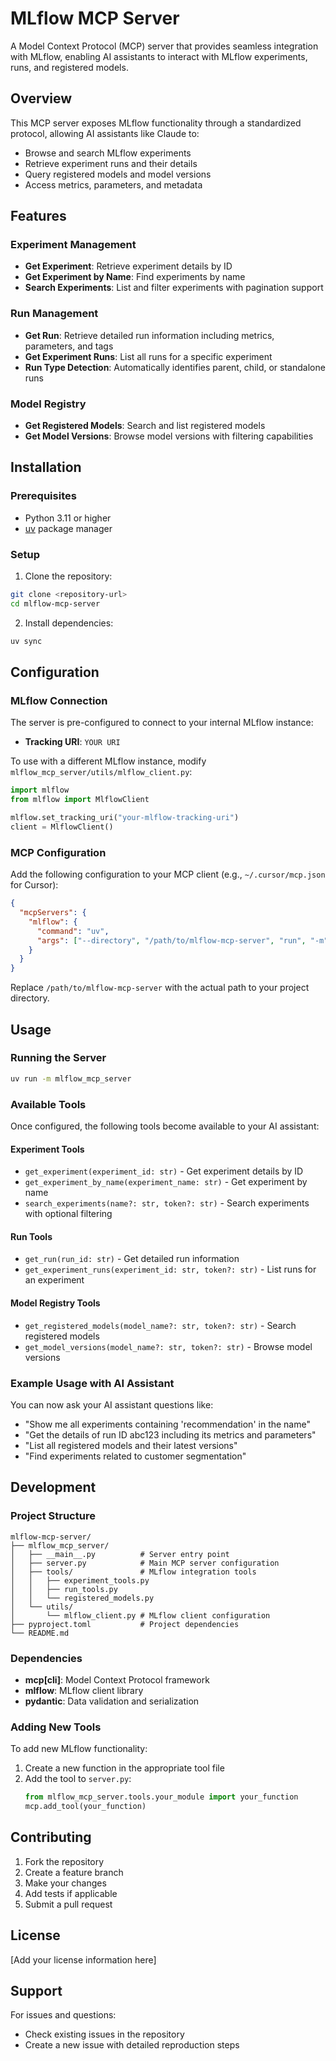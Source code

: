 # MLflow MCP Server

A Model Context Protocol (MCP) server that provides seamless integration with MLflow, enabling AI assistants to interact with MLflow experiments, runs, and registered models.

## Overview

This MCP server exposes MLflow functionality through a standardized protocol, allowing AI assistants like Claude to:
- Browse and search MLflow experiments
- Retrieve experiment runs and their details
- Query registered models and model versions
- Access metrics, parameters, and metadata

## Features

### Experiment Management
- **Get Experiment**: Retrieve experiment details by ID
- **Get Experiment by Name**: Find experiments by name
- **Search Experiments**: List and filter experiments with pagination support

### Run Management
- **Get Run**: Retrieve detailed run information including metrics, parameters, and tags
- **Get Experiment Runs**: List all runs for a specific experiment
- **Run Type Detection**: Automatically identifies parent, child, or standalone runs

### Model Registry
- **Get Registered Models**: Search and list registered models
- **Get Model Versions**: Browse model versions with filtering capabilities

## Installation

### Prerequisites
- Python 3.11 or higher
- [uv](https://docs.astral.sh/uv/) package manager

### Setup

1. Clone the repository:
```bash
git clone <repository-url>
cd mlflow-mcp-server
```

2. Install dependencies:
```bash
uv sync
```

## Configuration

### MLflow Connection
The server is pre-configured to connect to your internal MLflow instance:
- **Tracking URI**: `YOUR URI`

To use with a different MLflow instance, modify `mlflow_mcp_server/utils/mlflow_client.py`:

```python
import mlflow
from mlflow import MlflowClient

mlflow.set_tracking_uri("your-mlflow-tracking-uri")
client = MlflowClient()
```

### MCP Configuration

Add the following configuration to your MCP client (e.g., `~/.cursor/mcp.json` for Cursor):

```json
{
  "mcpServers": {
    "mlflow": {
      "command": "uv",
      "args": ["--directory", "/path/to/mlflow-mcp-server", "run", "-m", "mlflow_mcp_server"]
    }
  }
}
```

Replace `/path/to/mlflow-mcp-server` with the actual path to your project directory.

## Usage

### Running the Server

```bash
uv run -m mlflow_mcp_server
```

### Available Tools

Once configured, the following tools become available to your AI assistant:

#### Experiment Tools
- `get_experiment(experiment_id: str)` - Get experiment details by ID
- `get_experiment_by_name(experiment_name: str)` - Get experiment by name
- `search_experiments(name?: str, token?: str)` - Search experiments with optional filtering

#### Run Tools
- `get_run(run_id: str)` - Get detailed run information
- `get_experiment_runs(experiment_id: str, token?: str)` - List runs for an experiment

#### Model Registry Tools
- `get_registered_models(model_name?: str, token?: str)` - Search registered models
- `get_model_versions(model_name?: str, token?: str)` - Browse model versions

### Example Usage with AI Assistant

You can now ask your AI assistant questions like:
- "Show me all experiments containing 'recommendation' in the name"
- "Get the details of run ID abc123 including its metrics and parameters"
- "List all registered models and their latest versions"
- "Find experiments related to customer segmentation"

## Development

### Project Structure

```
mlflow-mcp-server/
├── mlflow_mcp_server/
│   ├── __main__.py          # Server entry point
│   ├── server.py            # Main MCP server configuration
│   ├── tools/               # MLflow integration tools
│   │   ├── experiment_tools.py
│   │   ├── run_tools.py
│   │   └── registered_models.py
│   └── utils/
│       └── mlflow_client.py # MLflow client configuration
├── pyproject.toml           # Project dependencies
└── README.md
```

### Dependencies

- **mcp[cli]**: Model Context Protocol framework
- **mlflow**: MLflow client library
- **pydantic**: Data validation and serialization

### Adding New Tools

To add new MLflow functionality:

1. Create a new function in the appropriate tool file
2. Add the tool to `server.py`:
   ```python
   from mlflow_mcp_server.tools.your_module import your_function
   mcp.add_tool(your_function)
   ```

## Contributing

1. Fork the repository
2. Create a feature branch
3. Make your changes
4. Add tests if applicable
5. Submit a pull request

## License

[Add your license information here]

## Support

For issues and questions:
- Check existing issues in the repository
- Create a new issue with detailed reproduction steps
